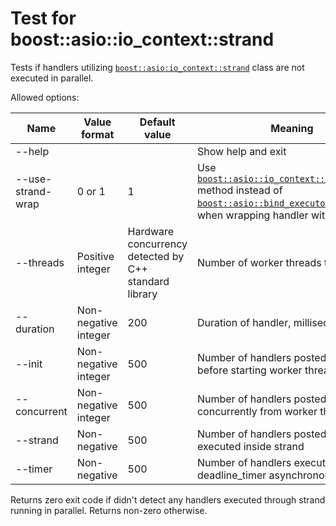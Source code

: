 # Test for boost::asio::io_context::strand

Tests if handlers utilizing
[`boost::asio:io_context::strand`](https://www.boost.org/doc/libs/1_74_0/doc/html/boost_asio/reference/io_context__strand.html)
class are not executed in parallel.

Allowed options:

| Name | Value format | Default value | Meaning |
|------|--------------|---------------|---------|
| --help | | | Show help and exit |
| --use-strand-wrap | 0 or 1 | 1 | Use [`boost::asio::io_context::strand::wrap`](https://www.boost.org/doc/libs/1_74_0/doc/html/boost_asio/reference/io_context__strand/wrap.html) method instead of [`boost::asio::bind_executor`](https://www.boost.org/doc/libs/1_74_0/doc/html/boost_asio/reference/io_context__strand/wrap.html) function when wrapping handler with strand |
| --threads | Positive integer | Hardware concurrency detected by C++ standard library | Number of worker threads to run |
| --duration | Non-negative integer | 200 | Duration of handler, milliseconds |
| --init | Non-negative integer | 500 | Number of handlers posted initially, before starting worker threads |
| --concurrent | Non-negative integer | 500 | Number of handlers posted concurrently from worker threads |
| --strand | Non-negative | 500 | Number of handlers posted from code executed inside strand |
| --timer | Non-negative | 500 | Number of handlers executed using deadline_timer asynchronous wait |

Returns zero exit code if didn't detect any handlers executed through strand
running in parallel. Returns non-zero otherwise.
